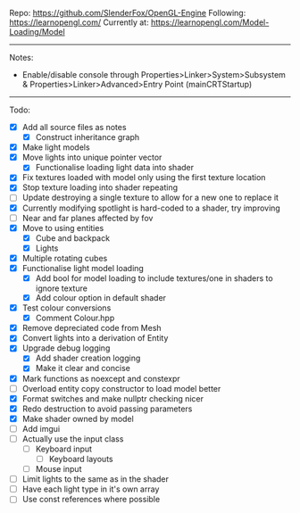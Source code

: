 Repo: https://github.com/SlenderFox/OpenGL-Engine
Following: https://learnopengl.com/
Currently at: https://learnopengl.com/Model-Loading/Model
___
Notes:
- Enable/disable console through
	Properties>Linker>System>Subsystem & Properties>Linker>Advanced>Entry Point (mainCRTStartup)
___
Todo:
- [x] Add all source files as notes
	- [x] Construct inheritance graph
- [x] Make light models
- [x] Move lights into unique pointer vector
	- [x] Functionalise loading light data into shader
- [x] Fix textures loaded with model only using the first texture location
- [x] Stop texture loading into shader repeating
- [ ] Update destroying a single texture to allow for a new one to replace it
- [x] Currently modifying spotlight is hard-coded to a shader, try improving
- [ ] Near and far planes affected by fov
- [x] Move to using entities
	- [x] Cube and backpack
	- [x] Lights
- [x] Multiple rotating cubes
- [x] Functionalise light model loading
	- [x] Add bool for model loading to include textures/one in shaders to ignore texture
	- [x] Add colour option in default shader
- [x] Test colour conversions
	- [x] Comment Colour.hpp
- [x] Remove depreciated code from Mesh
- [x] Convert lights into a derivation of Entity
- [x] Upgrade debug logging
	- [x] Add shader creation logging
	- [x] Make it clear and concise
- [x] Mark functions as noexcept and constexpr
- [ ] Overload entity copy constructor to load model better
- [x] Format switches and make nullptr checking nicer
- [x] Redo destruction to avoid passing parameters
- [x] Make shader owned by model
- [ ] Add imgui
- [ ] Actually use the input class
	- [ ] Keyboard input
		- [ ] Keyboard layouts
	- [ ] Mouse input
- [ ] Limit lights to the same as in the shader
- [ ] Have each light type in it's own array
- [ ] Use const references where possible
